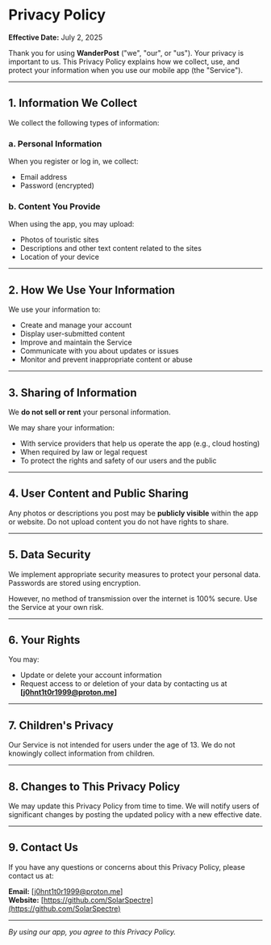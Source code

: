 # Privacy Policy

**Effective Date:** July 2, 2025

Thank you for using **WanderPost** ("we", "our", or "us"). Your privacy is important to us. This Privacy Policy explains how we collect, use, and protect your information when you use our mobile app (the "Service").

---

## 1. Information We Collect

We collect the following types of information:

### a. Personal Information
When you register or log in, we collect:
- Email address
- Password (encrypted)

### b. Content You Provide
When using the app, you may upload:
- Photos of touristic sites
- Descriptions and other text content related to the sites
- Location of your device

---

## 2. How We Use Your Information

We use your information to:
- Create and manage your account
- Display user-submitted content
- Improve and maintain the Service
- Communicate with you about updates or issues
- Monitor and prevent inappropriate content or abuse

---

## 3. Sharing of Information

We **do not sell or rent** your personal information.

We may share your information:
- With service providers that help us operate the app (e.g., cloud hosting)
- When required by law or legal request
- To protect the rights and safety of our users and the public

---

## 4. User Content and Public Sharing

Any photos or descriptions you post may be **publicly visible** within the app or website. Do not upload content you do not have rights to share.

---

## 5. Data Security

We implement appropriate security measures to protect your personal data. Passwords are stored using encryption.

However, no method of transmission over the internet is 100% secure. Use the Service at your own risk.

---

## 6. Your Rights

You may:
- Update or delete your account information
- Request access to or deletion of your data by contacting us at **[j0hnt1t0r1999@proton.me]**

---

## 7. Children's Privacy

Our Service is not intended for users under the age of 13. We do not knowingly collect information from children.

---

## 8. Changes to This Privacy Policy

We may update this Privacy Policy from time to time. We will notify users of significant changes by posting the updated policy with a new effective date.

---

## 9. Contact Us

If you have any questions or concerns about this Privacy Policy, please contact us at:

**Email:** [j0hnt1t0r1999@proton.me]  
**Website:** [https://github.com/SolarSpectre](https://github.com/SolarSpectre)

---

*By using our app, you agree to this Privacy Policy.*
